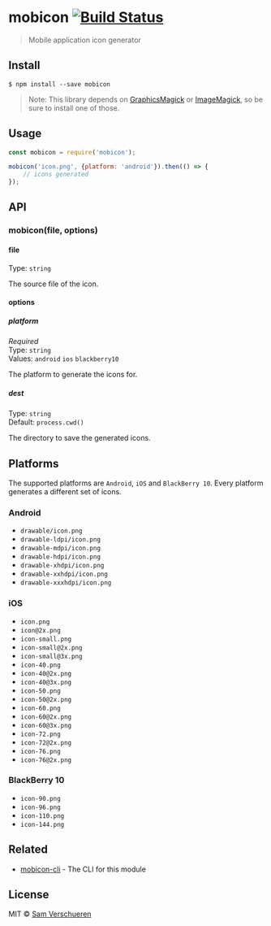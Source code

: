 # mobicon [![Build Status](https://travis-ci.org/SamVerschueren/mobicon.svg?branch=master)](https://travis-ci.org/SamVerschueren/mobicon)

> Mobile application icon generator


## Install

```
$ npm install --save mobicon
```

> Note: This library depends on [GraphicsMagick](http://www.graphicsmagick.org/) or [ImageMagick](http://www.imagemagick.org/), so be sure to install one of those.


## Usage

```js
const mobicon = require('mobicon');

mobicon('icon.png', {platform: 'android'}).then(() => {
    // icons generated
});
```


## API

### mobicon(file, options)

#### file

Type: `string`

The source file of the icon.

#### options

##### platform

*Required*  
Type: `string`  
Values: `android` `ios` `blackberry10`

The platform to generate the icons for.

##### dest

Type: `string`  
Default: `process.cwd()`

The directory to save the generated icons.


## Platforms

The supported platforms are `Android`, `iOS` and `BlackBerry 10`. Every platform generates a different set of icons.

### Android

- `drawable/icon.png`
- `drawable-ldpi/icon.png`
- `drawable-mdpi/icon.png`
- `drawable-hdpi/icon.png`
- `drawable-xhdpi/icon.png`
- `drawable-xxhdpi/icon.png`
- `drawable-xxxhdpi/icon.png`

### iOS

- `icon.png`
- `icon@2x.png`
- `icon-small.png`
- `icon-small@2x.png`
- `icon-small@3x.png`
- `icon-40.png`
- `icon-40@2x.png`
- `icon-40@3x.png`
- `icon-50.png`
- `icon-50@2x.png`
- `icon-60.png`
- `icon-60@2x.png`
- `icon-60@3x.png`
- `icon-72.png`
- `icon-72@2x.png`
- `icon-76.png`
- `icon-76@2x.png`

### BlackBerry 10

- `icon-90.png`
- `icon-96.png`
- `icon-110.png`
- `icon-144.png`


## Related

- [mobicon-cli](https://github.com/SamVerschueren/mobicon-cli) - The CLI for this module


## License

MIT © [Sam Verschueren](http://github.com/SamVerschueren)
